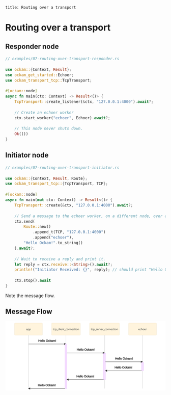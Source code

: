 ```
title: Routing over a transport
```

# Routing over a transport

## Responder node

```rust
// examples/07-routing-over-transport-responder.rs

use ockam::{Context, Result};
use ockam_get_started::Echoer;
use ockam_transport_tcp::TcpTransport;

#[ockam::node]
async fn main(ctx: Context) -> Result<()> {
    TcpTransport::create_listener(&ctx, "127.0.0.1:4000").await?;

    // Create an echoer worker
    ctx.start_worker("echoer", Echoer).await?;

    // This node never shuts down.
    Ok(())
}
```

## Initiator node

```rust
// examples/07-routing-over-transport-initiator.rs

use ockam::{Context, Result, Route};
use ockam_transport_tcp::{TcpTransport, TCP};

#[ockam::node]
async fn main(mut ctx: Context) -> Result<()> {
    TcpTransport::create(&ctx, "127.0.0.1:4000").await?;

    // Send a message to the echoer worker, on a different node, over a tcp transport
    ctx.send(
        Route::new()
            .append_t(TCP, "127.0.0.1:4000")
            .append("echoer"),
        "Hello Ockam!".to_string()
    ).await?;

    // Wait to receive a reply and print it.
    let reply = ctx.receive::<String>().await?;
    println!("Initiator Received: {}", reply); // should print "Hello Ockam!"

    ctx.stop().await
}
```

Note the message flow.

## Message Flow

![](./sequence.svg)

<div style="display: none; visibility: hidden;">
<hr><b>Next:</b> <a href="../08-routing-over-many-transport-hops">08. Routing over many transport hops</a>
</div>
